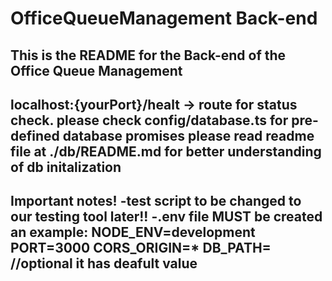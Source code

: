 # OfficeQueueManagement Back-end
This is the README for the Back-end of the Office Queue Management
--------------------------------------------------------------------
localhost:{yourPort}/healt -> route for status check.
please check config/database.ts for pre-defined database promises
please read readme file at ./db/README.md for better understanding of db initalization
--------------------------------------------------------------------
Important notes!
-test script to be changed to our testing tool later!!
-.env file MUST be created an example:
NODE_ENV=development
PORT=3000
CORS_ORIGIN=*
DB_PATH= //optional it has deafult value
--------------------------------------------------------------------
